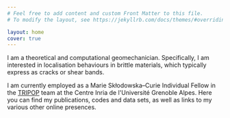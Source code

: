```yaml
---
# Feel free to add content and custom Front Matter to this file.
# To modify the layout, see https://jekyllrb.com/docs/themes/#overriding-theme-defaults

layout: home
cover: true
---
```


I am a theoretical and computational geomechanician. Specifically, I am interested in localisation behaviours in brittle materials, which typically express as cracks or shear bands.

I am currently employed as a Marie Skłodowska–Curie Individual Fellow in the [TRIPOP](https://team.inria.fr/tripop/) team at the Centre Inria de l'Université Grenoble Alpes. Here you can find my publications, codes and data sets, as well as links to my various other online presences.
